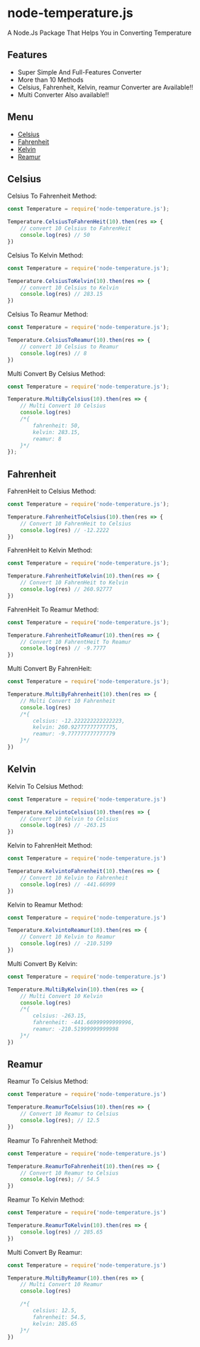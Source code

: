 # node-temperature.js
A Node.Js Package That Helps You in Converting Temperature
## Features
- Super Simple And Full-Features Converter
- More than 10 Methods
- Celsius, Fahrenheit, Kelvin, reamur Converter are Available!!
- Multi Converter Also available!!
## Menu
* [Celsius](#celsius)
* [Fahrenheit](#fahrenheit)
* [Kelvin](#kelvin)
* [Reamur](#reamur)
## Celsius
Celsius To Fahrenheit Method:
```js
const Temperature = require('node-temperature.js');

Temperature.CelsiusToFahrenHeit(10).then(res => {
    // convert 10 Celsius to FahrenHeit
    console.log(res) // 50
}) 
```
Celsius To Kelvin Method:
```js
const Temperature = require('node-temperature.js');

Temperature.CelsiusToKelvin(10).then(res => {
    // convert 10 Celsius to Kelvin
    console.log(res) // 283.15
})
```
Celsius To Reamur Method:
```js
const Temperature = require('node-temperature.js');

Temperature.CelsiusToReamur(10).then(res => {
    // convert 10 Celsius to Reamur
    console.log(res) // 8
})
```
Multi Convert By Celsius Method:
```js
const Temperature = require('node-temperature.js');

Temperature.MultiByCelsius(10).then(res => {
    // Multi Convert 10 Celsius
    console.log(res)
    /*{
        fahrenheit: 50,
        kelvin: 283.15,
        reamur: 8
    }*/
});
```
## Fahrenheit
FahrenHeit to Celsius Method:
```js
const Temperature = require('node-temperature.js');

Temperature.FahrenheitToCelsius(10).then(res => {
    // Convert 10 FahrenHeit to Celsius
    console.log(res) // -12.2222
})
```
FahrenHeit to Kelvin Method:
```js
const Temperature = require('node-temperature.js');

Temperature.FahrenheitToKelvin(10).then(res => {
    // Convert 10 FahrenHeit to Kelvin
    console.log(res) // 260.92777
})
```
FahrenHeit To Reamur Method:
```js
const Temperature = require('node-temperature.js');

Temperature.FahrenheitToReamur(10).then(res => {
    // Convert 10 FahrentHeit To Reamur
    console.log(res) // -9.7777
})
```
Multi Convert By FahrenHeit:
```js
const Temperature = require('node-temperature.js');

Temperature.MultiByFahrenheit(10).then(res => {
    // Multi Convert 10 Fahrenheit
    console.log(res) 
    /*{
        celsius: -12.222222222222223,
        kelvin: 260.92777777777775,
        reamur: -9.777777777777779
    }*/
})
```
## Kelvin
Kelvin To Celsius Method:
```js
const Temperature = require('node-temperature.js')

Temperature.KelvintoCelsius(10).then(res => {
    // Convert 10 Kelvin to Celsius
    console.log(res) // -263.15
})
```
Kelvin to FahrenHeit Method:
```js
const Temperature = require('node-temperature.js')

Temperature.KelvintoFahrenheit(10).then(res => {
    // Convert 10 Kelvin to Fahrenheit
    console.log(res) // -441.66999
})
```
Kelvin to Reamur Method:
```js
const Temperature = require('node-temperature.js')

Temperature.KelvintoReamur(10).then(res => {
    // Convert 10 Kelvin to Reamur
    console.log(res) // -210.5199
})
```
Multi Convert By Kelvin:
```js
const Temperature = require('node-temperature.js')

Temperature.MultiByKelvin(10).then(res => {
    // Multi Convert 10 Kelvin 
    console.log(res)
    /*{
        celsius: -263.15,
        fahrenheit: -441.66999999999996,
        reamur: -210.51999999999998
    }*/
})
```
## Reamur
Reamur To Celsius Method:
```js
const Temperature = require('node-temperature.js')

Temperature.ReamurToCelsius(10).then(res => {
    // Convert 10 Reamur to Celsius
    console.log(res); // 12.5
})
```
Reamur To Fahrenheit Method:
```js
const Temperature = require('node-temperature.js')

Temperature.ReamurToFahrenheit(10).then(res => {
    // Convert 10 Reamur to Celsius
    console.log(res); // 54.5
})
```
Reamur To Kelvin Method:
```js
const Temperature = require('node-temperature.js')

Temperature.ReamurToKelvin(10).then(res => {
    console.log(res) // 285.65
})
```
Multi Convert By Reamur:
```js
const Temperature = require('node-temperature.js')

Temperature.MultiByReamur(10).then(res => {
    // Multi Convert 10 Reamur
    console.log(res)

    /*{
        celsius: 12.5,
        fahrenheit: 54.5,
        kelvin: 285.65
    }*/
})
```